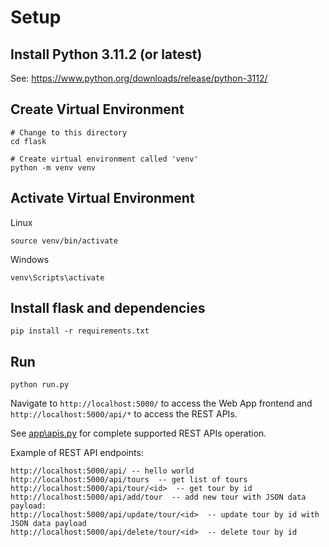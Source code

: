 # Setup
## Install Python 3.11.2 (or latest)

See: https://www.python.org/downloads/release/python-3112/

## Create Virtual Environment

```
# Change to this directory
cd flask

# Create virtual environment called 'venv'
python -m venv venv
```

## Activate Virtual Environment

Linux
```
source venv/bin/activate
```

Windows
```
venv\Scripts\activate
```

## Install flask and dependencies

```
pip install -r requirements.txt
```

## Run

```
python run.py
```

Navigate to `http://localhost:5000/` to access the Web App frontend and `http://localhost:5000/api/*` to access the REST APIs.

See [app\apis.py](vsp/apis.py) for complete supported REST APIs operation.

Example of REST API endpoints:

```
http://localhost:5000/api/ -- hello world
http://localhost:5000/api/tours  -- get list of tours
http://localhost:5000/api/tour/<id>  -- get tour by id
http://localhost:5000/api/add/tour  -- add new tour with JSON data payload:
http://localhost:5000/api/update/tour/<id>  -- update tour by id with JSON data payload
http://localhost:5000/api/delete/tour/<id>  -- delete tour by id
```